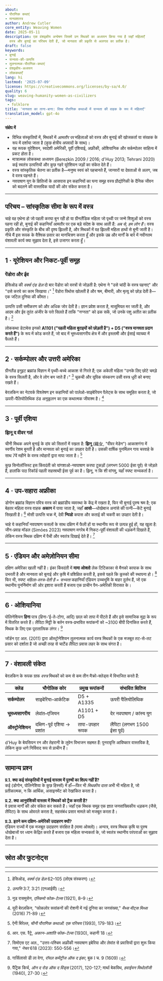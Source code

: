 ```yaml
---
about:
- पौराणिक कथाएं
- मानवशास्त्र
author: Andrew Cutler
core_entity: Weaving Women
date: 2025-05-11
description: एक वंशवृक्षीय अन्वेषण जिसमें उन मिथकों का अध्ययन किया गया है जहाँ महिलाएँ
  वस्त्र और बुनाई का परिचय देती हैं, जो मानवता की प्रकृति से अलगाव का प्रतीक है।
draft: false
keywords:
- बुनाई
- सभ्यता-की-उत्पत्ति
- तुलनात्मक-पौराणिक-कथाएं
- वंशवृक्षीय-अध्ययन
- लोककथाएँ
lang: hi
lastmod: '2025-07-09'
license: https://creativecommons.org/licenses/by-sa/4.0/
quality: 6
slug: weaving-humanity-women-as-civilizers
tags:
 - folklore
title: 'मानवता का ताना-बाना: विश्व पौराणिक कथाओं में सभ्यता की वाहक के रूप में महिलाएँ'
translation_model: gpt-4o
---
```


**संक्षेप में**

- विभिन्न संस्कृतियों में, मिथकों में *आमतौर पर* महिलाओं को वस्त्र और बुनाई की खोजकर्ता या संरक्षक के रूप में दर्शाया जाता है (कुछ क्षेत्रीय अपवादों के साथ)।
- यह रूपक यूरेशियन, स्वदेशी अमेरिकी, पूर्वी एशियाई, अफ्रीकी, ओशियानिक और सर्कम्पोलर साहित्य में प्रकट होता है।
- मात्रात्मक लोककथा अध्ययन (Berezkin 2009 / 2016; d'Huy 2013; Tehrani 2020) कई स्वतंत्र उत्पत्तियों और कुछ गहरे यूरेशियन जड़ों का संकेत देते हैं।
- वस्त्र सांस्कृतिक चेतना का प्रतीक है—मनुष्य स्वयं को पहचानते हैं, जानवरों या देवताओं से अलग, जब वे वस्त्र पहनते हैं।
- नवपाषाण युग के क्षितिजों के आसपास इन कहानियों का घना समूह वस्त्र प्रौद्योगिकी के दैनिक जीवन को बदलने की वास्तविक यादों की ओर संकेत करता है।

---

## परिचय – सांस्कृतिक सीमा के रूप में वस्त्र  

चाहे वह एथेना हो जो पहली करघा बुन रही हो या ग्रीनलैंडिक महिला जो पृथ्वी पर जन्मे शिशुओं को वस्त्र पहना रही हो, बुनाई की कहानियाँ आमतौर पर एक बड़े संदेश के साथ आती हैं: *अब से, हम लोग हैं*। वस्त्र प्रकृति और संस्कृति के बीच की दृश्य झिल्ली है, और मिथकों में वह झिल्ली महिला हाथों से बुनी जाती है। नीचे मैं इस रूपक के वैश्विक प्रसार का मानचित्रण करता हूँ और इसके उम्र और मार्गों के बारे में नवीनतम वंशावली कार्य क्या सुझाव देता है, इसे उजागर करता हूँ।

---

## 1 · यूरेशियन और निकट-पूर्वी समूह 

### पेंडोरा और ईव 

हेसिओड की *वर्क्स एंड डेज़* दो बार पेंडोरा को वस्त्रों से जोड़ती है: एथेना ने "उसे चांदी के वस्त्र पहनाए" और "उसे करघे का काम सिखाया।" [^1] पेंडोरा पिथोस खोलती है और श्रम, बीमारी, और मृत्यु को छोड़ देती है—एक जटिल दुनिया की कीमत।

उत्पत्ति उसी समीकरण को और अधिक जोर देती है। ज्ञान प्रवेश करता है, मासूमियत मर जाती है, और आदम और ईव तुरंत अंजीर के पत्ते सिलते हैं ताकि "नग्नता" को ढक सकें, जो उनके पशु अतीत का प्रतीक है। [^2]

लोककथा डेटाबेस इनको **A1101 ("पहली महिला बुराइयों को छोड़ती है") + D5 ("वस्त्र मानवता प्रदान करते हैं")** के रूप में कोड करते हैं, जो बाद में भूमध्यसागरीय क्षेत्र में और इस्लामी और ईसाई व्याख्या में फैलते हैं।

---

## 2 · सर्कम्पोलर और उत्तरी अमेरिका  

ग्रीनलैंड इनुइट ब्रह्मांड विज्ञान में पृथ्वी-बच्चे आकाश से गिरते हैं; एक अकेली महिला "उनके लिए छोटे चमड़े के वस्त्र सिलती है, और वे लोग बन जाते हैं।" [^3] चुकची और युपिक संस्करण उसी वस्त्र धुरी को बनाए रखते हैं।

बेरज़किन का नेटवर्क विश्लेषण इन कहानियों को पालेओ-साइबेरियन पैलेट्स के साथ समूहित करता है, जो ऊपरी-पैलियोलिथिक ठंड अनुकूलन का एक कथात्मक जीवाश्म है। [^4]

---

## 3 · पूर्वी एशिया 

### झिनू द वीवर गर्ल 

चीनी मिथक अपने बुनाई के दांव को सितारों में रखता है: **झिनू** (織女, "वीवर मेडेन") आकाशगंगा में स्वर्गीय रेशम बुनती है और मानवता को बुनाई का उपहार देती है। उसकी वार्षिक पुनर्मिलन गाय चरवाहे के साथ 7वें महीने के वस्त्र त्योहारों द्वारा मापा जाता है। [^5]

कुछ सिनोलॉजिस्ट इस किंवदंती को यांगशाओ-नवपाषाण करघा टुकड़ों (लगभग 5000 ईसा पूर्व) से जोड़ते हैं, हालांकि पाठ रिकॉर्ड पहली सहस्राब्दी ईसा पूर्व का है। झिनू, न कि शी वांगमु, यहाँ स्पष्ट सभ्यकर्ता है।

---

## 4 · उप-सहारा अफ्रीका  

डोगोन ब्रह्मांड विज्ञान पवित्र वस्त्र को ब्रह्मांडीय व्यवस्था के केंद्र में रखता है, फिर भी बुनाई पुरुष श्रम है; एक बेहतर महिला वस्त्र वाहक **अकान** में पाया जाता है, जहाँ **आसो**—धोखेबाज अनांसे की पत्नी—केंटे बुनाई सिखाती है। [^6] मोसी उत्पत्ति चक्र में, देवी **न्यिडो** कपास और कताई की चकरी का उपहार देती है।

चाहे ये कहानियाँ नवपाषाण फसलों के साथ दक्षिण में फैली हों या स्थानीय रूप से उत्पन्न हुई हों, यह खुला है: जीन-प्रवाह मॉडल (Simões 2023) नवपाषाण मगरेब में निकट-पूर्वी वंशावली की धड़कनें दिखाते हैं, लेकिन वस्त्र मिथक दक्षिण में पैची और स्वतंत्र दिखाई देते हैं। [^7]

---

## 5 · एंडियन और अमेज़ोनियन सीमा 

दक्षिण अमेरिका खाली नहीं है। इंका किंवदंती में **मामा ओक्लो** लेक टिटिकाका से मैनको कापाक के साथ उभरती है और मानवता को बुनाई और कृषि में प्रशिक्षित करती है, इससे पहले कि कुस्को की स्थापना हो। [^8] फिर भी, स्पष्ट *महिला-वस्त्र-देती है = सभ्यता* कहानियाँ एंडियन उच्चभूमि के बाहर दुर्लभ हैं, जो एक स्थानीय पुनर्निर्माण की ओर इशारा करती हैं बजाय एक प्राचीन पैन-अमेरिकी विरासत के।

---

## 6 · ओशियानिया  

पोलिनेशियन **हिना** पात्र (हिना-‘ई-ते-टोगा, आदि) छाल को तापा में पीटते हैं और इसे सामाजिक मुद्रा के रूप में वितरित करते हैं। लैपिटा मिट्टी के बर्तन वस्त्र-प्रभावित रूपांकनों को ~3100 बीपी दिनांकित करते हैं, मिथक के लिए एक पुरातात्विक लंगर। [^9]

जॉर्डन एट अल. (2011) द्वारा ऑस्ट्रोनेशियन तुलनात्मक कार्य वस्त्र मिथकों के एक मजबूत तट-से-तट प्रसार को दर्शाता है जो अच्छी तरह से चार्टेड लैपिटा प्रवास लहर के साथ संगत है।

---

## 7 · वंशावली संकेत 

बेरज़किन के रूपक ग्राफ *वस्त्र* मिथकों को कम से कम तीन मैक्रो-क्लेड्स में विभाजित करते हैं:

| क्लेड | भौगोलिक कोर | प्रमुख रूपांकनों | संभावित क्षितिज |
|-------|-----------------|-----------|------------------|
| **सर्कम्पोलर** | साइबेरिया–आर्कटिक | D5 + A1335 | ऊपरी पैलियोलिथिक |
| **भूमध्यसागरीय** | लेवांत–एजियन | A1101 + D5 | देर नवपाषाण / कांस्य युग |
| **ऑस्ट्रोनेशियन** | दक्षिण-पूर्व एशिया → प्रशांत | तापा-उपहार रूपक | लैपिटा (लगभग 1500 ईसा पूर्व) |

d'Huy के बेयसियन रन और तेहरानी के लुवेन विभाजन सहमत हैं: पुनरावृत्ति आविष्कार वास्तविक है, लेकिन कुछ धागे निर्विवाद रूप से प्राचीन हैं।

---

## सामान्य प्रश्न  

**प्र.1. क्या कई संस्कृतियों में बुनाई वास्तव में पुरुषों का शिल्प नहीं है?**  
कई (डोगोन, पोलिनेशिया के कुछ हिस्सों) में हाँ—फिर भी *मिथकीय दाता* अभी भी महिला है, जो प्रतीकात्मक, न कि आर्थिक, असाइनमेंट को रेखांकित करता है।

**प्र.2. क्या आनुवंशिकी वास्तव में मिथकों को ट्रैक करती है?**  
वे प्रवास मार्गों की ओर संकेत कर सकते हैं। जहाँ एक मिथक समूह एक ज्ञात जनसांख्यिकीय धड़कन (जैसे, लैपिटा) के साथ ओवरले करता है, सहसंबंध प्रसार मामले को मजबूत करता है।

**प्र.3. इतने कम दक्षिण-अमेरिकी उदाहरण क्यों?**  
एंडियन राज्यों में एक मजबूत उदाहरण संरक्षित है (मामा ओक्लो)। अन्यत्र, वस्त्र मिथक कृषि या पुरुष धोखेबाजों पर ध्यान केंद्रित करते हैं बजाय एक महिला सभ्यकर्ता के, जो स्वतंत्र स्थानीय परंपराओं का सुझाव देता है।

---

## स्रोत और फुटनोट्स 

[^1]: हेसिओड, *वर्क्स एंड डेज़* 62–105 (लोएब संस्करण)। 
[^2]: *उत्पत्ति* 3:7, 3:21 (एनआईवी)। 
[^3]: नुड रासमुसेन, *एस्किमो फोक-टेल्स* (1921), 8–9। 
[^4]: यूरी बेरज़किन, "फोकलोर रूपांकनों की रोशनी में नई दुनिया का जनसंख्या," *मैथ्स मीट्स मिथ्स* (2016) 71-89। 
[^5]: ऐनी बिरेल्ल, *चीनी पौराणिक कथाओं: एक परिचय* (1993), 179-183। 
[^6]: आर. एस. रैट्रे, *अकान-अशांति फोक-टेल्स* (1930), कहानी 18। 
[^7]: सिमोएस एट अल., "उत्तर-पश्चिम अफ्रीकी नवपाषाण इबेरिया और लेवांत से प्रवासियों द्वारा शुरू किया गया," *नेचर* 618 (2023): 550-556। 
[^8]: गार्सिलासो डी ला वेगा, *रॉयल कमेंट्रीज ऑफ द इंका*, बुक I च. 9 (1609)। 
[^9]: पैट्रिक किर्च, *ऑन द रोड ऑफ द विंड्स* (2017), 120-127; मार्था बेकविथ, *हवाईयन मिथोलॉजी* (1940), 27-30। 

---